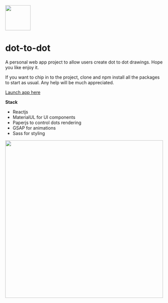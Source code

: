 <img src='https://github.com/nardove/dot-to-dot/blob/master/src/assets/dot-to-dot-icon.svg?raw=true' width='80' />

# dot-to-dot

A personal web app project to allow users create dot to dot drawings. Hope you like enjoy it.

If you want to chip in to the project, clone and npm install all the packages to start as usual. Any help will be much appreciated.

[Launch app here](https://nardove-dot-to-dot.netlify.app/)

**Stack**

-   Reactjs
-   MaterialUL for UI components
-   Paperjs to control dots rendering
-   GSAP for animations
-   Sass for styling

<img src="https://github.com/nardove/dot-to-dot/blob/master/app-assets/dot-to-dot-screenshot.png?raw=true" width=500>
